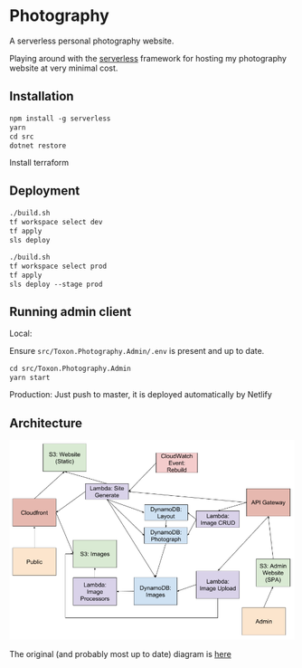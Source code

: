 # Photography

A serverless personal photography website.

Playing around with the [serverless](https://github.com/serverless/serverless) framework for hosting my photography website at very minimal cost.

## Installation

```
npm install -g serverless
yarn
cd src
dotnet restore
```

Install terraform

## Deployment

```
./build.sh
tf workspace select dev
tf apply
sls deploy
```

```
./build.sh
tf workspace select prod
tf apply
sls deploy --stage prod
```

## Running admin client

Local:

Ensure `src/Toxon.Photography.Admin/.env` is present and up to date.

```
cd src/Toxon.Photography.Admin
yarn start
```

Production: Just push to master, it is deployed automatically by Netlify

## Architecture

![Architecture diagram](docs/arch.png)

The original (and probably most up to date) diagram is [here](https://docs.google.com/drawings/d/1bWO_n-EJH5N4NxZV0H3L5mgzImvndEI_i47nRyrZGTA/edit?usp=sharing)
